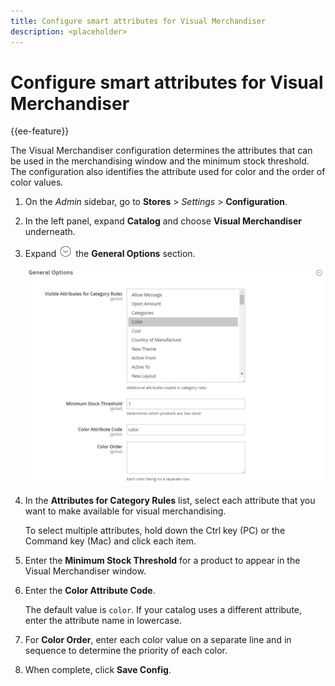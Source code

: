 ```yaml
---
title: Configure smart attributes for Visual Merchandiser
description: <placeholder>
---
```

# Configure smart attributes for Visual Merchandiser

{{ee-feature}}

The Visual Merchandiser configuration determines the attributes that can be used in the merchandising window and the minimum stock threshold. The configuration also identifies the attribute used for color and the order of color values.

1. On the _Admin_ sidebar, go to **Stores** > _Settings_ > **Configuration**.

1. In the left panel, expand **Catalog** and choose **Visual Merchandiser** underneath.

1. Expand ![Expansion selector](../assets/icon-display-expand.png) the **General Options** section.

   ![Catalog configuration - visual merchandiser](../configuration-reference/catalog/assets/catalog-visual-merchandiser-general-options.png)<!-- zoom -->
   
1. In the **Attributes for Category Rules** list, select each attribute that you want to make available for visual merchandising.
   
   To select multiple attributes, hold down the Ctrl key (PC) or the Command key (Mac) and click each item.

1. Enter the **Minimum Stock Threshold** for a product to appear in the Visual Merchandiser window.

1. Enter the **Color Attribute Code**.

   The default value is `color`. If your catalog uses a different attribute, enter the attribute name in lowercase.

1. For **Color Order**, enter each color value on a separate line and in sequence to determine the priority of each color.

1. When complete, click **Save Config**.
